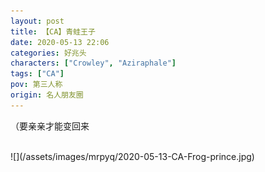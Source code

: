 ```yaml
---
layout: post
title: 【CA】青蛙王子
date: 2020-05-13 22:06
categories: 好兆头
characters: ["Crowley", "Aziraphale"]
tags: ["CA"]
pov: 第三人称
origin: 名人朋友圈
---
```


（要亲亲才能变回来

<br>
![](/assets/images/mrpyq/2020-05-13-CA-Frog-prince.jpg)
